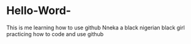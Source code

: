 # Hello-Word-
This is me learning how to use github
Nneka
a black nigerian black girl practicing how to code and use github
